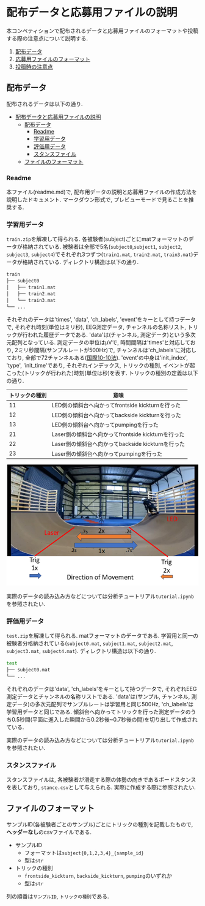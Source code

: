 # 配布データと応募用ファイルの説明

本コンペティションで配布されるデータと応募用ファイルのフォーマットや投稿する際の注意点について説明する.

1. [配布データ](#配布データ)
1. [応募用ファイルのフォーマット](#応募用ファイルのフォーマット)
1. [投稿時の注意点](#投稿時の注意点)

## 配布データ

配布されるデータは以下の通り.

- [配布データと応募用ファイルの説明](#配布データと応募用ファイルの説明)
  - [配布データ](#配布データ)
    - [Readme](#readme)
    - [学習用データ](#学習用データ)
    - [評価用データ](#評価用データ)
    - [スタンスファイル](#スタンスファイル)
  - [ファイルのフォーマット](#ファイルのフォーマット)

### Readme

本ファイル(readme.md)で, 配布用データの説明と応募用ファイルの作成方法を説明したドキュメント. マークダウン形式で, プレビューモードで見ることを推奨する.

### 学習用データ

`train.zip`を解凍して得られる. 各被験者(subject)ごとにmatフォーマットのデータが格納されている. 被験者は全部で5名(`subject0`,`subject1`, `subject2`, `subject3`, `subject4`)でそれぞれ3つずつ(`train1.mat`, `train2.mat`, `train3.mat`)データが格納されている. ディレクトリ構造は以下の通り.

```bash
train
├── subject0
│   ├── train1.mat
│   ├── train2.mat
│   └── train3.mat
└── ...
```

それぞれのデータは'times', 'data', 'ch_labels', 'event'をキーとして持つデータで, それぞれ時刻(単位はミリ秒), EEG測定データ, チャンネルの名称リスト, トリックが行われた履歴データである. 'data'は(チャンネル, 測定データ)という多次元配列となっている. 測定データの単位はμVで, 時間間隔は'times'と対応しており, 2ミリ秒間隔(サンプルレートが500Hz)で, チャンネルは'ch_labels'に対応しており, 全部で72チャンネルある([国際10-10法](https://commons.wikimedia.org/wiki/File:EEG_10-10_system_with_additional_information.svg)). 'event'の中身は'init_index', 'type', 'init_time'であり, それぞれインデックス, トリックの種別, イベントが起こった(トリックが行われた)時刻(単位は秒)を表す. トリックの種別の定義は以下の通り.

| トリックの種別 | 意味 |
| ---- | ---- |
| 11 | LED側の傾斜台へ向かってfrontside kickturnを行った |
| 12 | LED側の傾斜台へ向かってbackside kickturnを行った |
| 13 | LED側の傾斜台へ向かってpumpingを行った |
| 21 | Laser側の傾斜台へ向かってfrontside kickturnを行った |
| 22 | Laser側の傾斜台へ向かってbackside kickturnを行った |
| 23 | Laser側の傾斜台へ向かってpumpingを行った |

![図](./trick.png)

実際のデータの読み込み方などについては分析チュートリアル`tutorial.ipynb`を参照されたい.

### 評価用データ

`test.zip`を解凍して得られる. matフォーマットのデータである. 学習用と同一の被験者分格納されている(`subject0.mat`, `subject1.mat`, `subject2.mat`, `subject3.mat`, `subject4.mat`). ディレクトリ構造は以下の通り.

```bash
test
├── subject0.mat
└── ...
```

それぞれのデータは'data', 'ch_labels'をキーとして持つデータで, それぞれEEG測定データとチャンネルの名称リストである. 'data'は(サンプル, チャンネル, 測定データ)の多次元配列でサンプルレートは学習用と同じ500Hz, 'ch_labels'は学習用データと同じである. 傾斜台へ向かってトリックを行った測定データのうち0.5秒間(平面に進入した瞬間から0.2秒後~0.7秒後の間)を切り出して作成されている.

実際のデータの読み込み方などについては分析チュートリアル`tutorial.ipynb`を参照されたい.

### スタンスファイル

スタンスファイルは, 各被験者が滑走する際の体勢の向きであるボードスタンスを表しており, `stance.csv`として与えられる. 実際に作成する際に参照されたい.

## ファイルのフォーマット

サンプルID(各被験者ごとのサンプル)ごとにトリックの種別を記載したもので, **ヘッダーなし**のcsvファイルである.

- サンプルID
  - フォーマットは`subject{0,1,2,3,4}_{sample_id}`
  - 型は`str`
- トリックの種別
  - `frontside_kickturn`, `backside_kickturn`, `pumping`のいずれか
  - 型は`str`

列の順番は`サンプルID`, `トリックの種別`である. 
